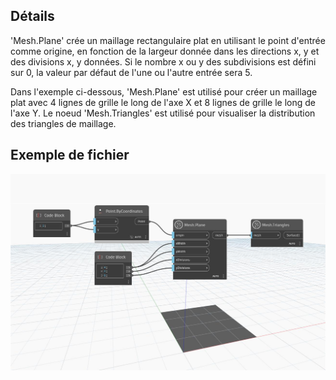 ## Détails
'Mesh.Plane' crée un maillage rectangulaire plat en utilisant le point d'entrée comme origine, en fonction de la largeur donnée dans les directions x, y et des divisions x, y données. Si le nombre x ou y des subdivisions est défini sur 0, la valeur par défaut de l'une ou l'autre entrée sera 5.

Dans l'exemple ci-dessous, 'Mesh.Plane' est utilisé pour créer un maillage plat avec 4 lignes de grille le long de l'axe X et 8 lignes de grille le long de l'axe Y. Le noeud 'Mesh.Triangles' est utilisé pour visualiser la distribution des triangles de maillage.

## Exemple de fichier

![Example](./Autodesk.DesignScript.Geometry.Mesh.Plane_img.jpg)
